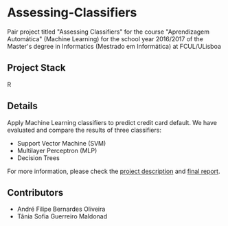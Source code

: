 # Assessing-Classifiers

Pair project titled "Assessing Classifiers" for the course "Aprendizagem Automática" (Machine Learning) for the school year 2016/2017 of the Master's degree in Informatics (Mestrado em Informática) at FCUL/ULisboa

## Project Stack
R

## Details

Apply Machine Learning classifiers to predict credit card default.
We have evaluated and compare the  results of three classifiers:
- Support Vector Machine (SVM)
- Multilayer Perceptron (MLP)
- Decision Trees

For more information, please check the [project description](./Enunciado%20e%20Artigo/Enunciado.pdf) and [final report](./Entrega/Relatório.pdf).

## Contributors
- André Filipe Bernardes Oliveira
- Tânia Sofia Guerreiro Maldonad
